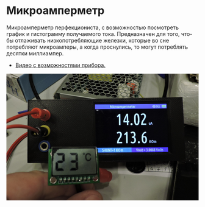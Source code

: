 # Микроамперметр

Микроамперметр перфекциониста, с возможностью посмотреть график и гистограмму получаемого тока.
Предназначен для того, что-бы отлаживать низкопотребляющие железки,
которые во сне потребляют микроамперы, а когда проснулись, то могут потреблять десятки миллиампер.

* [Видео с возможностями прибора.](https://www.youtube.com/watch?v=IdX-KkagfNQ)

![Плата](misc/pics/DSCN2231.JPG)
